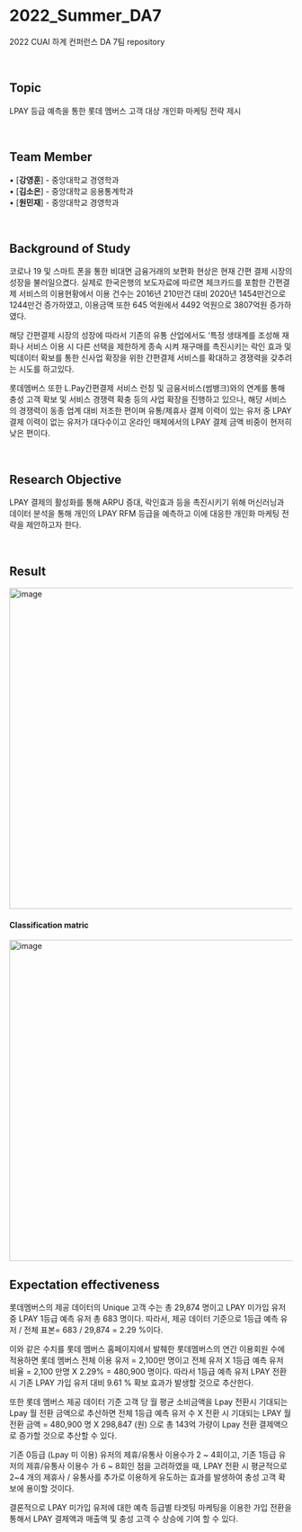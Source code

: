 # 2022_Summer_DA7

2022 CUAI 하계 컨퍼런스 DA 7팀 repository

<br/>

## Topic
LPAY 등급 예측을 통한 롯데 멤버스 고객 대상 개인화 마케팅 전략 제시



<br/>

## Team Member 
 
• [**강영훈**] - 중앙대학교 경영학과  
• [**김소은**] - 중앙대학교 응용통계학과   
• [**원민재**] - 중앙대학교 경영학과   

<br/>

## Background of Study     
코로나 19 및 스마트 폰을 통한 비대면 금융거래의 보편화 현상은 현재 간편 결제 시장의 성장을 불러일으켰다. 실제로 한국은행의 보도자료에 따르면 체크카드를 포함한 간편결제 서비스의 이용현황에서 이용 건수는 2016년 210만건 대비 2020년 1454만건으로 1244만건 증가하였고, 이용금액 또한 645 억원에서 4492 억원으로 3807억원 증가하였다.   

해당 간편결제 시장의 성장에 따라서 기존의 유통 산업에서도 ‘특정 생태계를 조성해 재화나 서비스 이용 시 다른 선택을 제한하게 종속 시켜 재구매를 촉진시키는 락인 효과 및 빅데이터 확보를 통한 신사업 확장을 위한 간편결제 서비스를 확대하고 경쟁력을 갖추려는 시도를 하고있다. 

롯데멤버스 또한 L.Pay간편결제 서비스 런칭 및 금융서비스(썸뱅크)와의 연계를 통해 충성 고객 확보 및 서비스 경쟁력 확충 등의 사업 확장을 진행하고 있으나, 해당 서비스의 경쟁력이 동종 업계 대비 저조한 편이며  유통/제휴사 결제 이력이 있는 유저 중 LPAY 결제 이력이 없는 유저가 대다수이고 온라인 매체에서의 LPAY 결제 금액 비중이 현저히 낮은 편이다.



<br/>

## Research Objective

LPAY 결제의 활성화를 통해 ARPU 증대, 락인효과 등을 촉진시키기 위해 머신러닝과 데이터 분석을 통해 개인의 LPAY RFM 등급을 예측하고 이에 대응한 개인화 마케팅 전략을 제안하고자 한다.


 <br/>
 
 ## Result 
 

<img width="571" alt="image" src="https://user-images.githubusercontent.com/79828628/184786443-8554f610-cab2-426c-8aac-e8f4a7f9b00a.png">

#### Classification matric
<img width="571" alt="image" src="https://user-images.githubusercontent.com/79828628/184786511-66d2d987-e349-4679-8c0b-f110188a52cb.png">

<br/>

##  Expectation effectiveness

롯데멤버스의 제공 데이터의 Unique 고객 수는 총 29,874 명이고 LPAY 미가입 유저 중 LPAY 1등급 예측 유저 총 683 명이다. 따라서, 제공 데이터 기준으로 1등급 예측 유저 / 전체 표본=  683 / 29,874 = 2.29 %이다.  

이와 같은 수치를 롯데 멤버스 홈페이지에서 발췌한 롯데멤버스의 연간 이용회원 수에 적용하면 롯데 멤버스 전체 이용 유저 = 2,100만 명이고 전체 유저 X 1등급 예측 유저 비율 = 2,100 만명 X 2.29% = 480,900 명이다. 따라서 1등급 예측 유저 LPAY 전환 시 기존 LPAY 가입 유저 대비 9.61 % 확보 효과가 발생할 것으로 추산한다.   

또한 롯데 멤버스 제공 데이터 기준 고객 당 월 평균 소비금액을 Lpay 전환시 기대되는 Lpay 월 전환 금액으로 추산하면 전체 1등급 예측 유저 수 X 전환 시 기대되는 LPAY 월 전환 금액 = 480,900 명 X 298,847 (원) 으로 총 143억 가량이 Lpay 전환 결제액으로 증가할 것으로 추산할 수 있다.  

기존 0등급 (Lpay 미 이용) 유저의 제휴/유통사 이용수가 2 ~ 4회이고, 기존 1등급 유저의 제휴/유통사 이용수 가 6 ~ 8회인 점을 고려하였을 때, LPAY 전환 시 평균적으로 2~4 개의 제휴사 / 유통사를 추가로  이용하게 유도하는 효과를 발생하여 충성 고객 확보에 용이할 것이다.  

결론적으로 LPAY 미가입 유저에 대한 예측 등급별 타겟팅 마케팅을 이용한 가입 전환을 통해서 LPAY 결제액과 매출액 및 충성 고객 수 상승에 기여 할 수 있다.













